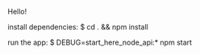 Hello!

   install dependencies:
     $ cd . && npm install

   run the app:
     $ DEBUG=start_here_node_api:* npm start
